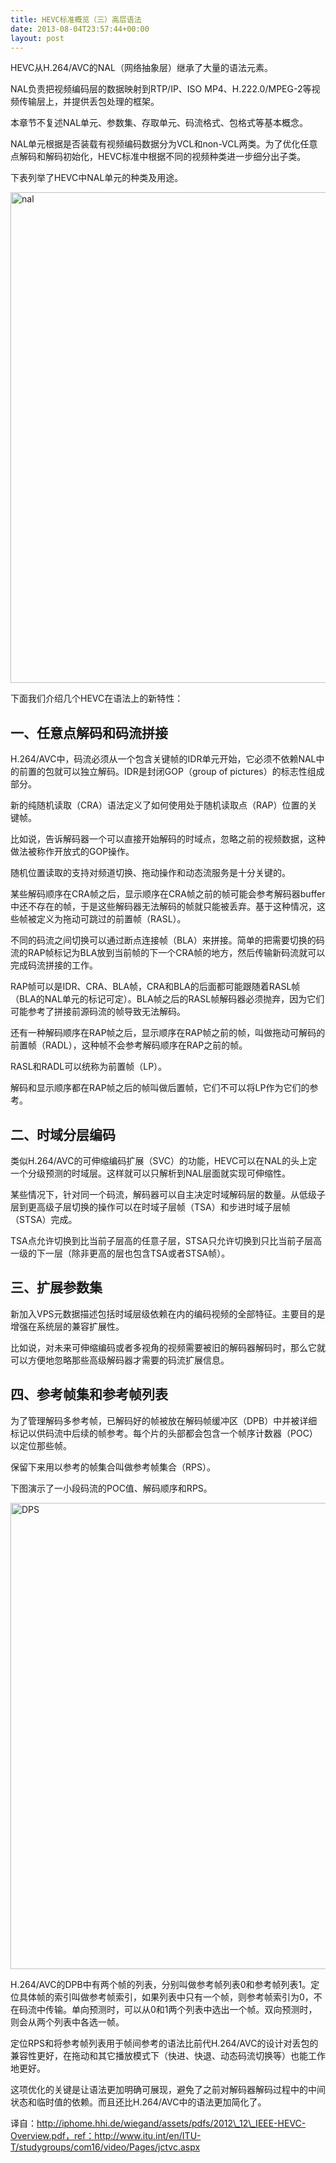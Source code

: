 ```yaml
---
title: HEVC标准概览（三）高层语法
date: 2013-08-04T23:57:44+00:00
layout: post
---
```

HEVC从H.264/AVC的NAL（网络抽象层）继承了大量的语法元素。

NAL负责把视频编码层的数据映射到RTP/IP、ISO MP4、H.222.0/MPEG-2等视频传输层上，并提供丢包处理的框架。

本章节不复述NAL单元、参数集、存取单元、码流格式、包格式等基本概念。

NAL单元根据是否装载有视频编码数据分为VCL和non-VCL两类。为了优化任意点解码和解码初始化，HEVC标准中根据不同的视频种类进一步细分出子类。

下表列举了HEVC中NAL单元的种类及用途。

[<img src="http://blog.yikuyiku.com/wp-content/uploads/nal.jpg" alt="nal" width="817" height="785" class="alignnone size-full wp-image-3608" />](http://blog.yikuyiku.com/wp-content/uploads/nal.jpg)

下面我们介绍几个HEVC在语法上的新特性：

## 一、任意点解码和码流拼接

H.264/AVC中，码流必须从一个包含关键帧的IDR单元开始，它必须不依赖NAL中的前置的包就可以独立解码。IDR是封闭GOP（group of pictures）的标志性组成部分。

新的纯随机读取（CRA）语法定义了如何使用处于随机读取点（RAP）位置的关键帧。

比如说，告诉解码器一个可以直接开始解码的时域点，忽略之前的视频数据，这种做法被称作开放式的GOP操作。

随机位置读取的支持对频道切换、拖动操作和动态流服务是十分关键的。

某些解码顺序在CRA帧之后，显示顺序在CRA帧之前的帧可能会参考解码器buffer中还不存在的帧，于是这些解码器无法解码的帧就只能被丢弃。基于这种情况，这些帧被定义为拖动可跳过的前置帧（RASL）。

不同的码流之间切换可以通过断点连接帧（BLA）来拼接。简单的把需要切换的码流的RAP帧标记为BLA放到当前帧的下一个CRA帧的地方，然后传输新码流就可以完成码流拼接的工作。

RAP帧可以是IDR、CRA、BLA帧，CRA和BLA的后面都可能跟随着RASL帧（BLA的NAL单元的标记可定）。BLA帧之后的RASL帧解码器必须抛弃，因为它们可能参考了拼接前源码流的帧导致无法解码。

还有一种解码顺序在RAP帧之后，显示顺序在RAP帧之前的帧，叫做拖动可解码的前置帧（RADL），这种帧不会参考解码顺序在RAP之前的帧。

RASL和RADL可以统称为前置帧（LP）。

解码和显示顺序都在RAP帧之后的帧叫做后置帧，它们不可以将LP作为它们的参考。

## 二、时域分层编码

类似H.264/AVC的可伸缩编码扩展（SVC）的功能，HEVC可以在NAL的头上定一个分级预测的时域层。这样就可以只解析到NAL层面就实现可伸缩性。

某些情况下，针对同一个码流，解码器可以自主决定时域解码层的数量。从低级子层到更高级子层切换的操作可以在时域子层帧（TSA）和步进时域子层帧（STSA）完成。

TSA点允许切换到比当前子层高的任意子层，STSA只允许切换到只比当前子层高一级的下一层（除非更高的层也包含TSA或者STSA帧）。

## 三、扩展参数集

新加入VPS元数据描述包括时域层级依赖在内的编码视频的全部特征。主要目的是增强在系统层的兼容扩展性。

比如说，对未来可伸缩编码或者多视角的视频需要被旧的解码器解码时，那么它就可以方便地忽略那些高级解码器才需要的码流扩展信息。

## 四、参考帧集和参考帧列表

为了管理解码多参考帧，已解码好的帧被放在解码帧缓冲区（DPB）中并被详细标记以供码流中后续的帧参考。每个片的头部都会包含一个帧序计数器（POC）以定位那些帧。

保留下来用以参考的帧集合叫做参考帧集合（RPS）。

下图演示了一小段码流的POC值、解码顺序和RPS。

[<img src="http://blog.yikuyiku.com/wp-content/uploads/DPS.jpg" alt="DPS" width="1347" height="746" class="alignnone size-full wp-image-3628" />](http://blog.yikuyiku.com/wp-content/uploads/DPS.jpg)

H.264/AVC的DPB中有两个帧的列表，分别叫做参考帧列表0和参考帧列表1。定位具体帧的索引叫做参考帧索引，如果列表中只有一个帧，则参考帧索引为0，不在码流中传输。单向预测时，可以从0和1两个列表中选出一个帧。双向预测时，则会从两个列表中各选一帧。

定位RPS和将参考帧列表用于帧间参考的语法比前代H.264/AVC的设计对丢包的兼容性更好，在拖动和其它播放模式下（快进、快退、动态码流切换等）也能工作地更好。

这项优化的关键是让语法更加明确可展现，避免了之前对解码器解码过程中的中间状态和临时值的依赖。而且还比H.264/AVC中的语法更加简化了。

译自：http://iphome.hhi.de/wiegand/assets/pdfs/2012\_12\_IEEE-HEVC-Overview.pdf，ref：http://www.itu.int/en/ITU-T/studygroups/com16/video/Pages/jctvc.aspx
